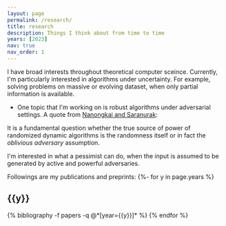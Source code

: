 ```yaml
---
layout: page
permalink: /research/
title: research
description: Things I think about from time to time
years: [2023]
nav: true
nav_order: 1
---
```

I have broad interests throughout theoretical computer sceince. Currently, I'm particularly interested in algorithms under uncertainty. For example, solving problems on massive or evolving dataset, when only partial information is available.

- One topic that I'm working on is robust algorithms under adversarial settings. A quote from <a href='https://arxiv.org/abs/1611.03745'>Nanongkai and Saranurak</a>:
> <sub>
It is a fundamental question whether the true source of power of randomized dynamic algorithms is the randomness itself or in fact the *oblivious adversary* assumption.</sub>

  I'm interested in what a pessimist can do, when the input is assumed to be generated by active and powerful adversaries.

<!-- _pages/publications.md -->
<div class="publications">
Followings are my publications and preprints:
{%- for y in page.years %}
  <h2 class="year">{{y}}</h2>
  {% bibliography -f papers -q @*[year={{y}}]* %}
{% endfor %}

</div>